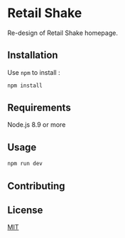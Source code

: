 # Retail Shake

Re-design of Retail Shake homepage.

## Installation

Use `npm` to install :
```bash
npm install
```

## Requirements
Node.js 8.9 or more

## Usage

```bash
npm run dev
```

## Contributing

## License
[MIT](https://choosealicense.com/licenses/mit/)
